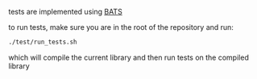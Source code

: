 tests are implemented using [BATS](https://github.com/bats-core/bats-core)

to run tests, make sure you are in the root of the repository
and run:

```sh
./test/run_tests.sh
```

which will compile the current library
and then run tests on the compiled library
